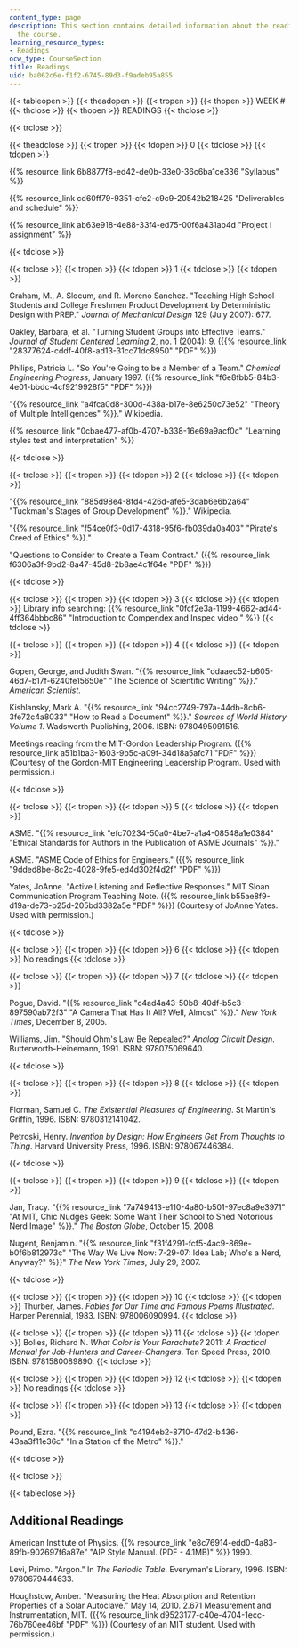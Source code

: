 ```yaml
---
content_type: page
description: This section contains detailed information about the readings used in
  the course.
learning_resource_types:
- Readings
ocw_type: CourseSection
title: Readings
uid: ba062c6e-f1f2-6745-89d3-f9adeb95a855
---
```


{{< tableopen >}}
{{< theadopen >}}
{{< tropen >}}
{{< thopen >}}
WEEK #
{{< thclose >}}
{{< thopen >}}
READINGS
{{< thclose >}}

{{< trclose >}}

{{< theadclose >}}
{{< tropen >}}
{{< tdopen >}}
0
{{< tdclose >}}
{{< tdopen >}}


{{% resource_link 6b8877f8-ed42-de0b-33e0-36c6ba1ce336 "Syllabus" %}}

{{% resource_link cd60ff79-9351-cfe2-c9c9-20542b218425 "Deliverables and schedule" %}}

{{% resource_link ab63e918-4e88-33f4-ed75-00f6a431ab4d "Project I assignment" %}}


{{< tdclose >}}

{{< trclose >}}
{{< tropen >}}
{{< tdopen >}}
1
{{< tdclose >}}
{{< tdopen >}}


Graham, M., A. Slocum, and R. Moreno Sanchez. "Teaching High School Students and College Freshmen Product Development by Deterministic Design with PREP." _Journal of Mechanical Design_ 129 (July 2007): 677.

Oakley, Barbara, et al. "Turning Student Groups into Effective Teams." _Journal of Student Centered Learning_ 2, no. 1 (2004): 9. ({{% resource_link "28377624-cddf-40f8-ad13-31cc71dc8950" "PDF" %}})

Philips, Patricia L. "So You're Going to be a Member of a Team." _Chemical Engineering Progress_, January 1997. ({{% resource_link "f6e8fbb5-84b3-4e01-bbdc-4cf9219928f5" "PDF" %}})

"{{% resource_link "a4fca0d8-300d-438a-b17e-8e6250c73e52" "Theory of Multiple Intelligences" %}}." Wikipedia.

{{% resource_link "0cbae477-af0b-4707-b338-16e69a9acf0c" "Learning styles test and interpretation" %}}


{{< tdclose >}}

{{< trclose >}}
{{< tropen >}}
{{< tdopen >}}
2
{{< tdclose >}}
{{< tdopen >}}


"{{% resource_link "885d98e4-8fd4-426d-afe5-3dab6e6b2a64" "Tuckman's Stages of Group Development" %}}." Wikipedia.

"{{% resource_link "f54ce0f3-0d17-4318-95f6-fb039da0a403" "Pirate's Creed of Ethics" %}}."

"Questions to Consider to Create a Team Contract." ({{% resource_link f6306a3f-9bd2-8a47-45d8-2b8ae4c1f64e "PDF" %}})


{{< tdclose >}}

{{< trclose >}}
{{< tropen >}}
{{< tdopen >}}
3
{{< tdclose >}}
{{< tdopen >}}
Library info searching: {{% resource_link "0fcf2e3a-1199-4662-ad44-4ff364bbbc86" "Introduction to Compendex and Inspec video   " %}}
{{< tdclose >}}

{{< trclose >}}
{{< tropen >}}
{{< tdopen >}}
4
{{< tdclose >}}
{{< tdopen >}}


Gopen, George, and Judith Swan. "{{% resource_link "ddaaec52-b605-46d7-b17f-6240fe15650e" "The Science of Scientific Writing" %}}." _American Scientist_.

Kishlansky, Mark A. "{{% resource_link "94cc2749-797a-44db-8cb6-3fe72c4a8033" "How to Read a Document" %}}." _Sources of World History_ _Volume 1_. Wadsworth Publishing, 2006. ISBN: 9780495091516.

Meetings reading from the MIT-Gordon Leadership Program. ({{% resource_link a51b1ba3-1603-9b5c-a09f-34d18a5afc71 "PDF" %}}) (Courtesy of the Gordon-MIT Engineering Leadership Program. Used with permission.)


{{< tdclose >}}

{{< trclose >}}
{{< tropen >}}
{{< tdopen >}}
5
{{< tdclose >}}
{{< tdopen >}}


ASME. "{{% resource_link "efc70234-50a0-4be7-a1a4-08548a1e0384" "Ethical Standards for Authors in the Publication of ASME Journals" %}}."

ASME. "ASME Code of Ethics for Engineers." ({{% resource_link "9dded8be-8c2c-4028-9fe5-ed4d302f4d2f" "PDF" %}})

Yates, JoAnne. "Active Listening and Reflective Responses." MIT Sloan Communication Program Teaching Note. ({{% resource_link b55ae8f9-d19a-de73-b25d-205bd3382a5e "PDF" %}}) (Courtesy of JoAnne Yates. Used with permission.)


{{< tdclose >}}

{{< trclose >}}
{{< tropen >}}
{{< tdopen >}}
6
{{< tdclose >}}
{{< tdopen >}}
No readings
{{< tdclose >}}

{{< trclose >}}
{{< tropen >}}
{{< tdopen >}}
7
{{< tdclose >}}
{{< tdopen >}}


Pogue, David. "{{% resource_link "c4ad4a43-50b8-40df-b5c3-897590ab72f3" "A Camera That Has It All? Well, Almost" %}}." _New York Times_, December 8, 2005.

Williams, Jim. "Should Ohm's Law Be Repealed?" _Analog Circuit Design_. Butterworth-Heinemann, 1991. ISBN: 978075069640.


{{< tdclose >}}

{{< trclose >}}
{{< tropen >}}
{{< tdopen >}}
8
{{< tdclose >}}
{{< tdopen >}}


Florman, Samuel C. _The Existential Pleasures of Engineering_. St Martin's Griffin, 1996. ISBN: 9780312141042.

Petroski, Henry. _Invention by Design: How Engineers Get From Thoughts to Thing_. Harvard University Press, 1996. ISBN: 978067446384.


{{< tdclose >}}

{{< trclose >}}
{{< tropen >}}
{{< tdopen >}}
9
{{< tdclose >}}
{{< tdopen >}}


Jan, Tracy. "{{% resource_link "7a749413-e110-4a80-b501-97ec8a9e3971" "At MIT, Chic Nudges Geek: Some Want Their School to Shed Notorious Nerd Image" %}}." _The Boston Globe_, October 15, 2008.

Nugent, Benjamin. "{{% resource_link "f31f4291-fcf5-4ac9-869e-b0f6b812973c" "The Way We Live Now: 7-29-07: Idea Lab; Who's a Nerd, Anyway?" %}}" _The New York Times_, July 29, 2007.


{{< tdclose >}}

{{< trclose >}}
{{< tropen >}}
{{< tdopen >}}
10
{{< tdclose >}}
{{< tdopen >}}
Thurber, James. _Fables for Our Time and Famous Poems Illustrated_. Harper Perennial, 1983. ISBN: 978006090994.
{{< tdclose >}}

{{< trclose >}}
{{< tropen >}}
{{< tdopen >}}
11
{{< tdclose >}}
{{< tdopen >}}
Bolles, Richard N. _What Color is Your Parachute?_ 2011: _A Practical Manual for Job-Hunters and Career-Changers_. Ten Speed Press, 2010. ISBN: 9781580089890.
{{< tdclose >}}

{{< trclose >}}
{{< tropen >}}
{{< tdopen >}}
12
{{< tdclose >}}
{{< tdopen >}}
No readings
{{< tdclose >}}

{{< trclose >}}
{{< tropen >}}
{{< tdopen >}}
13
{{< tdclose >}}
{{< tdopen >}}


Pound, Ezra. "{{% resource_link "c4194eb2-8710-47d2-b436-43aa3f11e36c" "In a Station of the Metro" %}}."


{{< tdclose >}}

{{< trclose >}}

{{< tableclose >}}

Additional Readings
-------------------

American Institute of Physics. {{% resource_link "e8c76914-edd0-4a83-89fb-902697f6a87e" "AIP Style Manual. (PDF - 4.1MB)" %}} 1990.

Levi, Primo. "Argon." In _The Periodic Table_. Everyman's Library, 1996. ISBN: 9780679444633.

Houghstow, Amber. "Measuring the Heat Absorption and Retention Properties of a Solar Autoclave." May 14, 2010. 2.671 Measurement and Instrumentation, MIT. ({{% resource_link d9523177-c40e-4704-1ecc-76b760ee46bf "PDF" %}}) (Courtesy of an MIT student. Used with permission.)